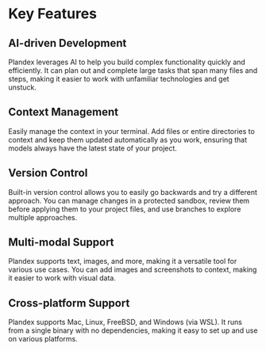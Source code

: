 # Key Features

## AI-driven Development

Plandex leverages AI to help you build complex functionality quickly and efficiently. It can plan out and complete large tasks that span many files and steps, making it easier to work with unfamiliar technologies and get unstuck.

## Context Management

Easily manage the context in your terminal. Add files or entire directories to context and keep them updated automatically as you work, ensuring that models always have the latest state of your project.

## Version Control

Built-in version control allows you to easily go backwards and try a different approach. You can manage changes in a protected sandbox, review them before applying them to your project files, and use branches to explore multiple approaches.

## Multi-modal Support

Plandex supports text, images, and more, making it a versatile tool for various use cases. You can add images and screenshots to context, making it easier to work with visual data.

## Cross-platform Support

Plandex supports Mac, Linux, FreeBSD, and Windows (via WSL). It runs from a single binary with no dependencies, making it easy to set up and use on various platforms.
